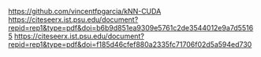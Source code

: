 https://github.com/vincentfpgarcia/kNN-CUDA
https://citeseerx.ist.psu.edu/document?repid=rep1&type=pdf&doi=b6b9d851ea9309e5761c2de3544012e9a7d55165
https://citeseerx.ist.psu.edu/document?repid=rep1&type=pdf&doi=f185d46cfef880a2335fc71706f02d5a594ed730